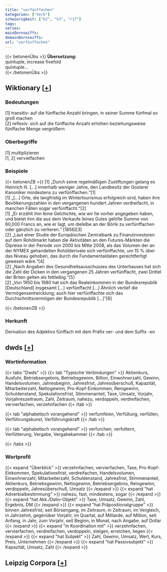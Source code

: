 ```yaml
---
title: "verfünffachen"
kategorien: ["Verb"]
schwierigkeit: ["k2", "h3", "r17"]
tags:
series:
mainDornseiffs:
domainDornseiffs:
url: "verfünffachen"
---
```


{{< betonenÜbs >}}
**Übersetzung:**  
quintuple, increase fivefold  
quintuple...  
{{< /betonenÜbs >}}

## Wiktionary [[+](https://de.wiktionary.org/wiki/verfünffachen)]

### Bedeutungen
[1] transitiv: auf die fünffache Anzahl bringen, in seiner Summe fünfmal so groß machen  
[2] reflexiv: sich auf die fünffache Anzahl erhöhen beziehungsweise fünffache Menge vergrößern  

### Oberbegriffe
[1] multiplizieren  
[1, 2] vervielfachen  

### Beispiele
{{< betonenZB >}}
[1] „Durch seine regelmäßigen Zustiftungen gelang es Heinrich III. […] innerhalb weniger Jahre, den Landbesitz der Goslarer Kanoniker mindestens zu verfünffachen.“[1]  
[1] „[…] Orte, die langfristig im Wintertourismus erfolgreich sind, haben ihre Bevölkerungszahlen in den vergangenen hundert Jahren verdreifacht, in manchen Fällen sogar verfünffacht.“[2]  
[1] „Er erzählt ihm ſeine Geſchichte, wie wir ſie vorher angegeben haben, und bietet ihm die aus dem Verkaufe ſeines Gutes gelöſte Summe von 60,000 Francs an, wie er ſagt, um dieſelbe an der Börſe zu verfünffachen oder gänzlich zu verlieren.“ [1856][3]  
[2] „Laut einer Studie der Europäischen Zentralbank zu Finanzinvestoren auf dem Rohölmarkt haben die Aktivitäten an den Futures-Märkten die Ölpreise in der Periode von 2000 bis Mitte 2008, als das Volumen der an der NYMEX gehandelten Rohölderivate sich verfünffachte, um 15 % über das Niveau gehoben, das durch die Fundamentaldaten gerechtfertigt gewesen wäre.“[4]  
[2] „Nach Angaben des Gesundheitsausschusses des Unterhauses hat sich die Zahl der Dicken in den vergangenen 25 Jahren verfünffacht, zwei Drittel der Briten gelten als fettleibig.“[5]  
[2] „Von 1950 bis 1980 hat sich das Realeinkommen in der Bundesrepublik [Deutschland] insgesamt […] verfünffacht […] Ähnlich verlief die Vermögensentwicklung; auch hier verfünffachte sich das Durchschnittsvermögen der Bundesrepublik […]“[6]  

{{< /betonenZB >}}
### Herkunft
Derivation des Adjektivs fünffach mit dem Präfix ver- und dem Suffix -en  



## dwds [[+](https://www.dwds.de/wb/verfünffachen)]

### Wortinformation
{{< tabs "Dwds" >}}
{{< tab "Typische Verbindungen" >}}
Aktienkurs, Ausfuhr, Betriebsergebnis, Betriebsgewinn, Billion, Einwohnerzahl, Gewinn, Handelsvolumen, Jahresbeginn, Jahresfrist, Jahresüberschuß, Kapazität, Mitarbeiterzahl, Nettogewinn, Pro-Kopf-Einkommen, Reingewinn, Schuldenstand, Spekulationsfrist, Stimmenanteil, Taxe, Umsatz, Vorjahr, Vorjahreszeitraum, Zahl, Zeitraum, nahezu, verdoppeln, verdreifachen, vervierfachen, verzehnfachen
{{< /tab >}}

{{< tab "alphabetisch vorangehend" >}}
verfumfeien, Verfüllung, verfüllen, Verführungskunst, Verführungskraft
{{< /tab >}}

{{< tab "alphabetisch vorangehend" >}}
verfurchen, verfuttern, Verfütterung, Vergabe, Vergabekammer
{{< /tab >}}

{{< /tabs >}}

### Wortprofil
{{< expand "Überblick" >}} verzehnfachen, vervierfachen, Taxe, Pro-Kopf-Einkommen, Spekulationsfrist, verdreifachen, Handelsvolumen, Einwohnerzahl, Mitarbeiterzahl, Schuldenstand, Jahresfrist, Stimmenanteil, Aktienkurs, Betriebsgewinn, Nettogewinn, Betriebsergebnis, Reingewinn, verdoppeln, Jahresüberschuß, Umsatz {{< /expand >}}
{{< expand "hat Adverbialbestimmung" >}} nahezu, fast, mindestens, sogar {{< /expand >}}
{{< expand "hat Akk./Dativ-Objekt" >}} Taxe, Umsatz, Gewinn, Zahl, Ergebnis, DM {{< /expand >}}
{{< expand "hat Präpositionalgruppe" >}} binnen Jahresfrist, seit Börsengang, im Zeitraum, in Zeitraum, im Vergleich, in Jahrzehnt, gegenüber Vorjahr, im Quartal, auf Milliarde, auf Million, seit Anfang, in Jahr, zum Vorjahr, seit Beginn, in Monat, nach Angabe, auf Dollar {{< /expand >}}
{{< expand "in Koordination mit" >}} verzehnfachen, vervierfachen, verdreifachen, verdoppeln, steigen, erreichen, liegen {{< /expand >}}
{{< expand "hat Subjekt" >}} Zahl, Gewinn, Umsatz, Wert, Kurs, Preis, Unternehmen {{< /expand >}}
{{< expand "hat Passivsubjekt" >}} Kapazität, Umsatz, Zahl {{< /expand >}}

## Leipzig Corpora [[+](https://corpora.uni-leipzig.de/en/res?word=verfünffachen&corpusId=deu_newscrawl-public_2018)]

